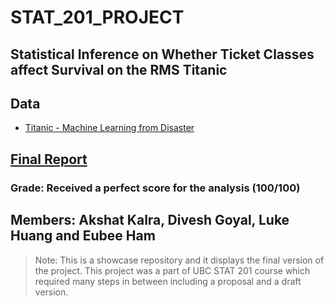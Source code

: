 # STAT_201_PROJECT

## Statistical Inference on Whether Ticket Classes affect Survival on the RMS Titanic

## Data
* [Titanic - Machine Learning from Disaster](https://www.kaggle.com/competitions/titanic/data)

## [Final Report](https://github.com/Akshat-Kalra/STAT_201_PROJECT/blob/main/Group%20Project%20Final%20Version.ipynb)


### Grade: Received a perfect score for the analysis (100/100)
## Members: Akshat Kalra, Divesh Goyal, Luke Huang and Eubee Ham

> Note: This is a showcase repository and it displays the final version of the project. This project was a part of UBC STAT 201 course which required many steps in between including a proposal and a draft version.

